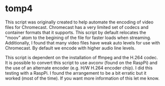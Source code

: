 # tomp4

This script was originally created to help automate the encoding of video
files for Chromecast.  Chromecast has a very limited set of codecs and
container formats that it supports.  This script by default relocates the
"moov" atom to the begining of the file for faster loads when streaming.
Additionally, I found that many video files have weak auto levels for use
with Chromecast.  By default we encode with higher audio line levels.

This script is dependent on the installation of ffmpeg and the H.264 codec.
It is possible to convert this script to use avconv (found on the RaspPi) and 
the use of an alternate encoder (e.g. H/W H.264 encoder chip).  I did this 
testing with a RaspPi.  I found the arrangement to be a bit erratic but it 
worked (most of the time).  If you want more information of this let me know.
